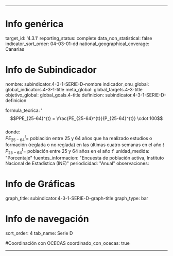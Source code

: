 ---

# Info genérica
target_id: '4.3.1'
reporting_status: complete
data_non_statistical: false
indicator_sort_order: 04-03-01-dd
national_geographical_coverage: Canarias

# Info de Subindicador
nombre: subindicator.4-3-1-SERIE-D-nombre
indicador_onu_global: global_indicators.4-3-1-title
meta_global: global_targets.4-3-title
objetivo_global: global_goals.4-title
definicion: subindicator.4-3-1-SERIE-D-definicion

formula_teorica: '$$PPE_{25-64}^{t} = \frac{PE_{25-64}^{t}}{P_{25-64}^{t}} \cdot 100$$ <br>
donde: <br>
$PE_{25-64}^{t} =$ población entre 25 y 64 años que ha realizado estudios o formación (reglada o no reglada) en las últimas cuatro semanas en el año $t$ <br>
$P_{25-64}^{t} =$ población entre 25 y 64 años en el año $t$'
unidad_medida: "Porcentaje"
fuentes_informacion: "Encuesta de población activa, Instituto Nacional de Estadística (INE)"
periodicidad: "Anual"
observaciones: 

# Info de Gráficas
graph_title: subindicator.4-3-1-SERIE-D-graph-title
graph_type: bar

# Info de navegación
sort_order: 4
tab_name: Serie D

#Coordinación con OCECAS
coordinado_con_ocecas: true

---